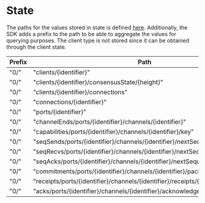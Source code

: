 <!--
order: 2
-->

# State

The paths for the values stored in state is defined [here](https://github.com/cosmos/ics/blob/master/spec/ics-024-host-requirements/README.md#path-space).
Additionally, the SDK adds a prefix to the path to be able to aggregate the values for querying purposes.
The client type is not stored since it can be obtained through the client state. 

| Prefix | Path                                                                        | Value type     |
|--------|-----------------------------------------------------------------------------|----------------|
| "0/"   | "clients/{identifier}"                                                      | ClientState    |
| "0/"   | "clients/{identifier}/consensusState/{height}"                              | ConsensusState |
| "0/"   | "clients/{identifier}/connections"                                          | []string       |
| "0/"   | "connections/{identifier}"                                                  | ConnectionEnd  |
| "0/"   | "ports/{identifier}"                                                        | CapabilityKey  |
| "0/"   | "channelEnds/ports/{identifier}/channels/{identifier}"                      | ChannelEnd     |
| "0/"   | "capabilities/ports/{identifier}/channels/{identifier}/key"                 | CapabilityKey  |
| "0/"   | "seqSends/ports/{identifier}/channels/{identifier}/nextSequenceSend"        | uint64         |
| "0/"   | "seqRecvs/ports/{identifier}/channels/{identifier}/nextSequenceRecv"        | uint64         |
| "0/"   | "seqAcks/ports/{identifier}/channels/{identifier}/nextSequenceAck"          | uint64         |
| "0/"   | "commitments/ports/{identifier}/channels/{identifier}/packets/{sequence}"   | bytes          |
| "0/"   | "receipts/ports/{identifier}/channels/{identifier}/receipts/{sequence}"     | bytes          |
| "0/"   | "acks/ports/{identifier}/channels/{identifier}/acknowledgements/{sequence}" | bytes          |
